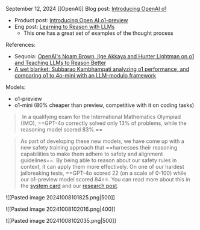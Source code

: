September 12, 2024
[[OpenAI]]
Blog post: [Introducing OpenAI o1](https://openai.com/o1/)
- Product post: [Introducing Open AI o1-preview](https://openai.com/index/introducing-openai-o1-preview/)
- Eng post: [Learning to Reason with LLMs](https://openai.com/index/learning-to-reason-with-llms/)
	- This one has a great set of examples of the thought process

References:
- Sequoia: [OpenAI's Noam Brown, Ilge Akkaya and Hunter Lightman on o1 and Teaching LLMs to Reason Better](https://youtu.be/jPluSXJpdrA?si=cdGuAYyW679EQfpa)
- [A wet blanket: Subbarao Kambhampati analyzing o1 performance, and comparing o1 to 4o-mini with an LLM-modulo framework](https://x.com/rao2z/status/1843307760311533768)

Models:
- o1-preview
- o1-mini (80% cheaper than preview, competitive with it on coding tasks)

>  In a qualifying exam for the International Mathematics Olympiad (IMO), ==GPT-4o correctly solved only 13% of problems, while the reasoning model scored 83%.==

> As part of developing these new models, we have come up with a new safety training approach that ==harnesses their reasoning capabilities to make them adhere to safety and alignment guidelines==. By being able to reason about our safety rules in context, it can apply them more effectively. On one of our hardest jailbreaking tests, ==GPT-4o scored 22 (on a scale of 0-100) while our o1-preview model scored 84==. You can read more about this in the [system card](https://openai.com/index/openai-o1-system-card/) and our [research post](https://openai.com/index/learning-to-reason-with-llms/).

![[Pasted image 20241008101825.png|500]]


![[Pasted image 20241008102016.png|400]]

![[Pasted image 20241008102035.png|500]]



